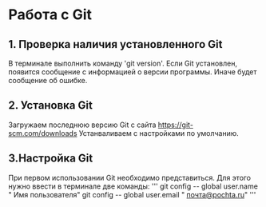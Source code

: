 # Работа с Git

## 1. Проверка наличия  установленного Git
В терминале выполнить команду 'git version'. 
Если Git установлен, появится сообщение с информацией о версии программы. Иначе будет сообщение об ошибке.

## 2. Установка Git
Загружаем последнюю версию Git с сайта https://git-scm.com/downloads
 Устанваливаем с настройками по умолчанию.
 ## 3.Настройка Git
 При первом использовании Git  необходимо представиться. Для этого нужно ввести в терминале две команды:
 ''' 
 git config -- global user.name " Имя пользователя"
 git config -- global user.email " почта@pochta.ru"
 '''
 